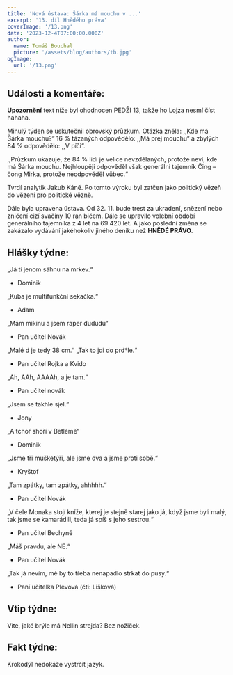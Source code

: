 ```yaml
---
title: 'Nová ústava: Šárka má mouchu v ...'
excerpt: '13. díl Hnědého práva'
coverImage: '/13.png'
date: '2023-12-4T07:00:00.000Z'
author:
  name: Tomáš Bouchal
  picture: '/assets/blog/authors/tb.jpg'
ogImage:
  url: '/13.png'
---
```

## **Události a komentáře:**

**Upozornění** text níže byl ohodnocen PEDŽI 13, takže ho Lojza nesmí číst hahaha.

Minulý týden se uskutečnil obrovský průzkum. Otázka zněla: ,,Kde má Šárka
mouchu?“ 16 % tázaných odpovědělo: ,,Má prej mouchu“ a zbylých 84 %
odpovědělo: ,,V píči“. 

,,Průzkum ukazuje, že 84 % lidí je velice nevzdělaných, protože neví, kde má
Šárka mouchu. Nejhloupěji odpověděl však generální tajemník Čing – čong
Mirka, protože neodpověděl vůbec.“

Tvrdí analytik Jakub Káně. Po tomto výroku byl zatčen jako politický vězeň do
vězení pro politické vězně.

Dále byla upravena ústava. Od 32. 11. bude trest za ukradení, snězení nebo
zničení cizí svačiny 10 ran bičem. Dále se upravilo volební období
generálního tajemníka z 4 let na 69 420 let. A jako poslední změna se
zakázalo vydávání jakéhokoliv jiného deníku než **HNĚDÉ PRÁVO**.

## **Hlášky týdne:**

„Já ti jenom sáhnu na mrkev.“

- Dominik

„Kuba je multifunkční sekačka.“

- Adam

„Mám mikinu a jsem raper dududu“

- Pan učitel Novák

„Malé d je tedy 38 cm.“ „Tak to jdi do prd*le.“

- Pan učitel Rojka a Kvido


„Ah, AAh, AAAAh, a je tam.“

- Pan učitel novák

„Jsem se takhle sjel.“

- Jony

„A tchoř shoří v Betlémě“

- Dominik

„Jsme tři mušketýři, ale jsme dva a jsme proti sobě.“

- Kryštof

„Tam zpátky, tam zpátky, ahhhhh.“

- Pan učitel Novák

„V čele Monaka stojí kníže, kterej je stejně starej jako já, když jsme byli malý,
tak jsme se kamarádili, teda já spíš s jeho sestrou.“

- Pan učitel Bechyně

„Máš pravdu, ale NE.“

- Pan učitel Novák

„Tak já nevím, mě by to třeba nenapadlo strkat do pusy.“

- Paní učitelka Plevová (čti: Lišková)

## **Vtip týdne:**

Víte, jaké brýle má Nellin strejda? Bez nožiček.

## **Fakt týdne:**

Krokodýl nedokáže vystrčit jazyk.

